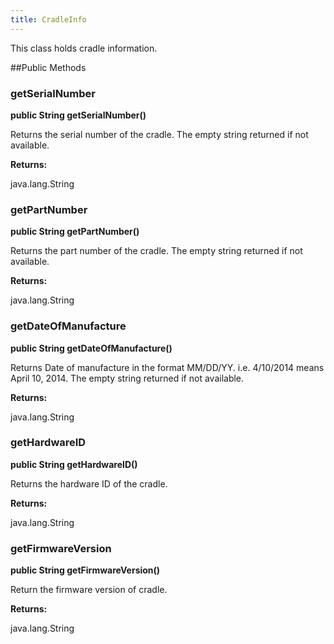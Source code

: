 ```yaml
---
title: CradleInfo
---
```


This class holds cradle information.

##Public Methods

### getSerialNumber

**public String getSerialNumber()**

Returns the serial number of the cradle. The empty string returned if not available.

**Returns:**

java.lang.String

### getPartNumber

**public String getPartNumber()**

Returns the part number of the cradle. The empty string returned if not available.

**Returns:**

java.lang.String

### getDateOfManufacture

**public String getDateOfManufacture()**

Returns Date of manufacture in the format MM/DD/YY. i.e. 4/10/2014 means April 10, 2014. 
 The empty string returned if not available.

**Returns:**

java.lang.String

### getHardwareID

**public String getHardwareID()**

Returns the hardware ID of the cradle.

**Returns:**

java.lang.String

### getFirmwareVersion

**public String getFirmwareVersion()**

Return the firmware version of cradle.

**Returns:**

java.lang.String


